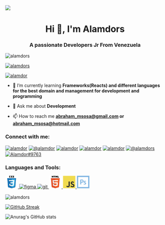 <div id = "header" alin = "center">
  <img src="https://media.giphy.com/media/QX6ruFElzFdeIfblrg/giphy.gif" width= "200"/>
  <h1 align="center">Hi 👋, I'm Alamdors</h1>
<h3 align="center">A passionate Developers Jr From Venezuela</h3>

<p align="left"> <img src="https://komarev.com/ghpvc/?username=alamdors&label=Profile%20views&color=0e75b6&style=flat" alt="alamdors" /> </p>

<p align="left"> <a href="https://github.com/ryo-ma/github-profile-trophy"><img src="https://github-profile-trophy.vercel.app/?username=alamdors" alt="alamdors" /></a> </p>

<p align="left"> <a href="https://twitter.com/alamdor" target="blank"><img src="https://img.shields.io/twitter/follow/alamdor?logo=twitter&style=for-the-badge" alt="alamdor" /></a> </p>

- 🌱 I’m currently learning **Frameworks(Reacts) and different languages for the best domain and management for development and programming**

- 💬 Ask me about **Development**

- 📫 How to reach me **abraham_msosa@gmail.com or abraham_msosa@hotmail.com**

<h3 align="left">Connect with me:</h3>
<p align="left">
<a href="https://codepen.io/alamdor" target="blank"><img align="center" src="https://raw.githubusercontent.com/rahuldkjain/github-profile-readme-generator/master/src/images/icons/Social/codepen.svg" alt="alamdor" height="30" width="40" /></a>
<a href="https://dev.to/@alamdor" target="blank"><img align="center" src="https://raw.githubusercontent.com/rahuldkjain/github-profile-readme-generator/master/src/images/icons/Social/devto.svg" alt="@alamdor" height="30" width="40" /></a>
<a href="https://twitter.com/alamdor" target="blank"><img align="center" src="https://raw.githubusercontent.com/rahuldkjain/github-profile-readme-generator/master/src/images/icons/Social/twitter.svg" alt="alamdor" height="30" width="40" /></a>
<a href="https://linkedin.com/in/alamdor" target="blank"><img align="center" src="https://raw.githubusercontent.com/rahuldkjain/github-profile-readme-generator/master/src/images/icons/Social/linked-in-alt.svg" alt="alamdor" height="30" width="40" /></a>
<a href="https://stackoverflow.com/users/alamdor" target="blank"><img align="center" src="https://raw.githubusercontent.com/rahuldkjain/github-profile-readme-generator/master/src/images/icons/Social/stack-overflow.svg" alt="alamdor" height="30" width="40" /></a>
<a href="https://instagram.com/alamdors" target="blank"><img align="center" src="https://raw.githubusercontent.com/rahuldkjain/github-profile-readme-generator/master/src/images/icons/Social/instagram.svg" alt="@alamdors" height="30" width="40" /></a>
<a href="https://discord.gg/Alamdor#9763" target="blank"><img align="center" src="https://raw.githubusercontent.com/rahuldkjain/github-profile-readme-generator/master/src/images/icons/Social/discord.svg" alt="Alamdor#9763" height="30" width="40" /></a>
</p>

<h3 align="left">Languages and Tools:</h3>
<p align="left"> <a href="https://www.w3schools.com/css/" target="_blank" rel="noreferrer"> <img src="https://raw.githubusercontent.com/devicons/devicon/master/icons/css3/css3-original-wordmark.svg" alt="css3" width="40" height="40"/> </a> <a href="https://www.figma.com/" target="_blank" rel="noreferrer"> <img src="https://www.vectorlogo.zone/logos/figma/figma-icon.svg" alt="figma" width="40" height="40"/> </a> <a href="https://git-scm.com/" target="_blank" rel="noreferrer"> <img src="https://www.vectorlogo.zone/logos/git-scm/git-scm-icon.svg" alt="git" width="40" height="40"/> </a> <a href="https://www.w3.org/html/" target="_blank" rel="noreferrer"> <img src="https://raw.githubusercontent.com/devicons/devicon/master/icons/html5/html5-original-wordmark.svg" alt="html5" width="40" height="40"/> </a> <a href="https://developer.mozilla.org/en-US/docs/Web/JavaScript" target="_blank" rel="noreferrer"> <img src="https://raw.githubusercontent.com/devicons/devicon/master/icons/javascript/javascript-original.svg" alt="javascript" width="40" height="40"/> </a> <a href="https://www.photoshop.com/en" target="_blank" rel="noreferrer"> <img src="https://raw.githubusercontent.com/devicons/devicon/master/icons/photoshop/photoshop-line.svg" alt="photoshop" width="40" height="40"/> </a> </p>

<p><img align="center" src="https://github-readme-stats.vercel.app/api/top-langs?username=alamdors&show_icons=true&locale=en&layout=compact" alt="alamdors" /></p>






[![GitHub Streak](http://github-readme-streak-stats.herokuapp.com?user=Alamdors&theme=gotham)](https://git.io/streak-stats)

![Anurag's GitHub stats](https://github-readme-stats.vercel.app/api?username=Alamdors&show_icons=true&theme=highcontrast)
